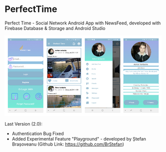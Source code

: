 # PerfectTime
Perfect Time - Social Network Android App with NewsFeed, developed with Firebase Database &amp; Storage and Android Studio

![Cover Image | 900x462](https://github.com/AdrianIordache/PerfectTime/blob/master/Perfect%20Time%20Photos/Cover-4.jpg)

Last Version (2.0):
- Authentication Bug Fixed
- Added Experimental Feature "Playground" - developed by Ștefan Brașoveanu (Github Link: https://github.com/BrStefan)


